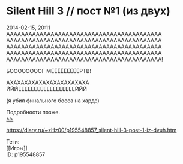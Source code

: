 Silent Hill 3 // пост №1 (из двух)
===================================

   
 2014-02-15, 20:11   
  АААААААААААААААААААААААААААААААААААААААААА   
 АААААААААААААААААААААААААААААААААААААААААА   
 АААААААААААААААААААААААААААААААААААААААААА   
 АААААААААААААААААААААААААААААААААААААААААА   
 АААААААААААААААААААААААААААААААААААААААААА!   
   
 БООООООООГ МЁЁЁЁЁЁЁЁЁРТВ!   
   
 АХАХАХАХАХАХАХАХАХАХАХА   
 ЙЙЙЕЕЕЕЕЕЕЕЕЕЕЕЕЕЕЕЕЕЙЙЙ   
   
 (я убил финального босса на харде)   
   
 Подробности позже.   
  [>>](Silent%20Hill%203%20%20пост%20№2%20(из%20двух))    
    
 <https://diary.ru/~zHz00/p195548857_silent-hill-3-post-1-iz-dvuh.htm>   
   
 Теги:   
 [[Игры]]   
 ID: p195548857